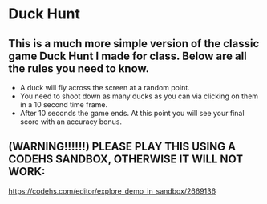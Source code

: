 # Duck Hunt #  

## This is a much more simple version of the classic game Duck Hunt I made for class. Below are all the rules you need to know. ##  

+ A duck will fly across the screen at a random point.  
+ You need to shoot down as many ducks as you can via clicking on them in a 10 second time frame.  
+ After 10 seconds the game ends. At this point you will see your final score with an accuracy bonus.  

## (WARNING!!!!!!) PLEASE PLAY THIS USING A CODEHS SANDBOX, OTHERWISE IT WILL NOT WORK: ##  
https://codehs.com/editor/explore_demo_in_sandbox/2669136
